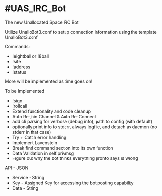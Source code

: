 #UAS_IRC_Bot
===========

The new Unallocated Space IRC Bot

Utilize UnalloBot3.conf to setup connection information using the template UnalloBot3.conf

Commands:
* !eightball or !8ball
* !site
* !address
* !status
	
More will be implemented as time goes on!

To be Implemented
* !sign
* !rollcall
* Extend functionality and code cleanup
* Auto Re-join Channel & Auto Re-Connect 
* add cli parsing for verbose (debug info), path to config (with default)
* optionally print info to stderr, always logfile, and detach as daemon (no stderr in that case)
* Try + Catch error handling
* Implement Lavenstein
* Break find command section into its own function
* Data Validation in self.privmsg
* Figure out why the bot thinks everything pronto says is wrong

API - JSON
*	Service - String
*	Key - Assigned Key for accessing the bot posting capability
*	Data - String 
